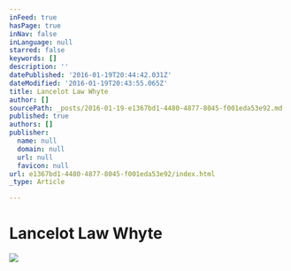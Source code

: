 ```yaml
---
inFeed: true
hasPage: true
inNav: false
inLanguage: null
starred: false
keywords: []
description: ''
datePublished: '2016-01-19T20:44:42.031Z'
dateModified: '2016-01-19T20:43:55.065Z'
title: Lancelot Law Whyte
author: []
sourcePath: _posts/2016-01-19-e1367bd1-4480-4877-8045-f001eda53e92.md
published: true
authors: []
publisher:
  name: null
  domain: null
  url: null
  favicon: null
url: e1367bd1-4480-4877-8045-f001eda53e92/index.html
_type: Article

---
```

# Lancelot Law Whyte
![](https://the-grid-user-content.s3-us-west-2.amazonaws.com/209dfda3-4172-47ff-93fa-c5ba99a2db94.jpg)